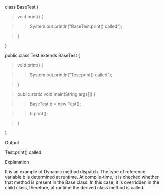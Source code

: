 class BaseTest {

> void print() {

> > System.out.println(\"BaseTest:print() called\");

> }

}

public class Test extends BaseTest {

> void print() {

> > System.out.println(\"Test:print() called\");

> }

> public static void main(String args\[\]) {

> > BaseTest b = new Test();

> > b.print();

> }

}

Output

Test:print() called

Explanation

It is an example of Dynamic method dispatch. The type of reference
variable b is determined at runtime. At compile-time, it is checked
whether that method is present in the Base class. In this case, it is
overridden in the child class, therefore, at runtime the derived class
method is called.
